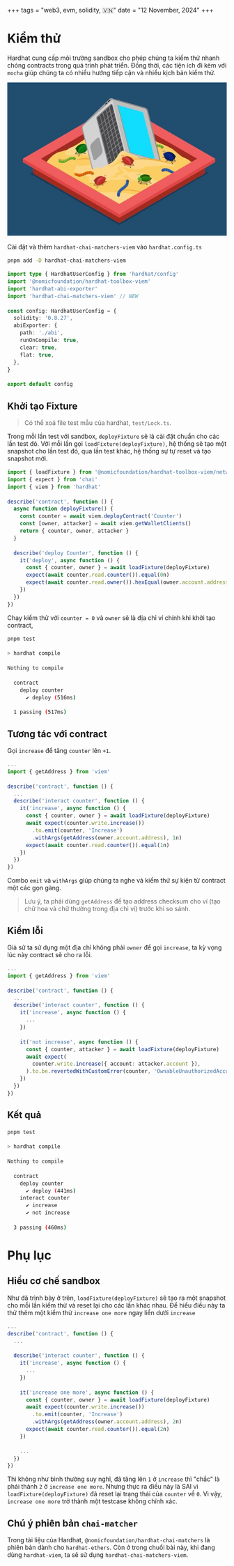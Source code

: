 +++
tags = "web3, evm, solidity, 🇻🇳"
date = "12 November, 2024"
+++

# Kiểm thử

Hardhat cung cấp môi trường sandbox cho phép chúng ta kiểm thử nhanh chóng contracts trong quá trình phát triển. Đồng thời, các tiện ích đi kèm với `mocha` giúp chúng ta có nhiều hướng tiếp cận và nhiều kịch bản kiểm thử.

![Kiểm thử Sandbox](./sandbox.jpg)

Cài đặt và thêm `hardhat-chai-matchers-viem` vào `hardhat.config.ts`

```bash
pnpm add -D hardhat-chai-matchers-viem
```

```ts label="hardhat.config.ts" group="install"
import type { HardhatUserConfig } from 'hardhat/config'
import '@nomicfoundation/hardhat-toolbox-viem'
import 'hardhat-abi-exporter'
import 'hardhat-chai-matchers-viem' // NEW

const config: HardhatUserConfig = {
  solidity: '0.8.27',
  abiExporter: {
    path: './abi',
    runOnCompile: true,
    clear: true,
    flat: true,
  },
}

export default config
```

## Khởi tạo Fixture

> Có thể xoá file test mẫu của hardhat, `test/Lock.ts`.

Trong mỗi lần test với sandbox, `deployFixture` sẽ là cài đặt chuẩn cho các lần test đó. Với mỗi lần gọi `loadFixture(deployFixture)`, hệ thống sẽ tạo một snapshot cho lần test đó, qua lần test khác, hệ thống sự tự reset và tạo snapshot mới.

```ts label="test/Counter.ts" group="test-deploy"
import { loadFixture } from '@nomicfoundation/hardhat-toolbox-viem/network-helpers'
import { expect } from 'chai'
import { viem } from 'hardhat'

describe('contract', function () {
  async function deployFixture() {
    const counter = await viem.deployContract('Counter')
    const [owner, attacker] = await viem.getWalletClients()
    return { counter, owner, attacker }
  }

  describe('deploy Counter', function () {
    it('deploy', async function () {
      const { counter, owner } = await loadFixture(deployFixture)
      expect(await counter.read.counter()).equal(0n)
      expect(await counter.read.owner()).hexEqual(owner.account.address)
    })
  })
})
```

Chạy kiểm thử với `counter = 0` và `owner` sẽ là địa chỉ ví chính khi khởi tạo contract,

```bash
pnpm test

> hardhat compile

Nothing to compile

  contract
    deploy counter
      ✔ deploy (516ms)

  1 passing (517ms)
```

## Tương tác với contract

Gọi `increase` để tăng `counter` lên `+1`.

```ts label="test/Counter.ts" group="test-interact"
...
import { getAddress } from 'viem'

describe('contract', function () {
  ...
  describe('interact counter', function () {
    it('increase', async function () {
      const { counter, owner } = await loadFixture(deployFixture)
      await expect(counter.write.increase())
        .to.emit(counter, 'Increase')
        .withArgs(getAddress(owner.account.address), 1n)
      expect(await counter.read.counter()).equal(1n)
    })
  })
})
```

Combo `emit` và `withArgs` giúp chúng ta nghe và kiểm thử sự kiện từ contract một các gọn gàng.

> Lưu ý, ta phải dùng `getAddress` để tạo address checksum cho ví (tạo chữ hoa và chữ thường trong địa chỉ ví) trước khi so sánh.

## Kiểm lỗi

Giả sử ta sử dụng một địa chỉ không phải `owner` để gọi `increase`, ta kỳ vọng lúc này contract sẽ cho ra lỗi.

```ts label="test/Counter.ts" group="test-not-interact"
...
import { getAddress } from 'viem'

describe('contract', function () {
  ...
  describe('interact counter', function () {
    it('increase', async function () {
      ...
    })

    it('not increase', async function () {
      const { counter, attacker } = await loadFixture(deployFixture)
      await expect(
        counter.write.increase({ account: attacker.account }),
      ).to.be.revertedWithCustomError(counter, 'OwnableUnauthorizedAccount')
    })
  })
})
```

## Kết quả

```bash
pnpm test

> hardhat compile

Nothing to compile

  contract
    deploy counter
      ✔ deploy (441ms)
    interact counter
      ✔ increase
      ✔ not increase

  3 passing (460ms)
```

# Phụ lục

## Hiểu cơ chế sandbox

Như đã trình bày ở trên, `loadFixture(deployFixture)` sẽ tạo ra một snapshot cho mỗi lần kiểm thử và reset lại cho các lần khác nhau. Để hiểu điều này ta thử thêm một kiểm thử `increase one more` ngay liền dưới `increase`

```ts label="test/Counter.ts" group="sandbox"
...
describe('contract', function () {
  ...

  describe('interact counter', function () {
    it('increase', async function () {
      ...
    })

    it('increase one more', async function () {
      const { counter, owner } = await loadFixture(deployFixture)
      await expect(counter.write.increase())
        .to.emit(counter, 'Increase')
        .withArgs(getAddress(owner.account.address), 2n)
      expect(await counter.read.counter()).equal(2n)
    })

    ...
  })
})
```

Thì không như bình thường suy nghĩ, đã tăng lên `1` ở `increase` thì "chắc" là phải thành `2` ở `increase one more`. Nhưng thực ra điều này là SAI vì `loadFixture(deployFixture)` đã reset lại trạng thái của `counter` về `0`.
Vì vậy, `increase one more` trở thành một testcase không chính xác.

## Chú ý phiên bản `chai-matcher`

Trong tài liệu của Hardhat, `@nomicfoundation/hardhat-chai-matchers` là phiên bản dành cho `hardhat-ethers`. Còn ở trong chuổi bài này, khi đang dùng `hardhat-viem`, ta sẽ sử dụng `hardhat-chai-matchers-viem`.
